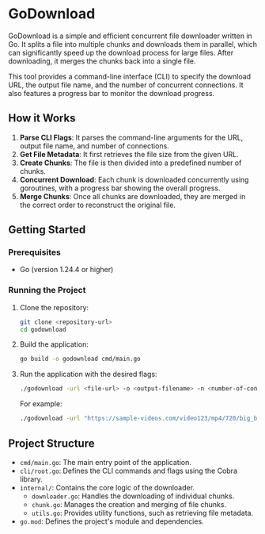 # GoDownload

GoDownload is a simple and efficient concurrent file downloader written in Go. It splits a file into multiple chunks and downloads them in parallel, which can significantly speed up the download process for large files. After downloading, it merges the chunks back into a single file.

This tool provides a command-line interface (CLI) to specify the download URL, the output file name, and the number of concurrent connections. It also features a progress bar to monitor the download progress.

## How it Works

1.  **Parse CLI Flags**: It parses the command-line arguments for the URL, output file name, and number of connections.
2.  **Get File Metadata**: It first retrieves the file size from the given URL.
3.  **Create Chunks**: The file is then divided into a predefined number of chunks.
4.  **Concurrent Download**: Each chunk is downloaded concurrently using goroutines, with a progress bar showing the overall progress.
5.  **Merge Chunks**: Once all chunks are downloaded, they are merged in the correct order to reconstruct the original file.

## Getting Started

### Prerequisites

- Go (version 1.24.4 or higher)

### Running the Project

1.  Clone the repository:
    ```bash
    git clone <repository-url>
    cd godownload
    ```

2.  Build the application:
    ```bash
    go build -o godownload cmd/main.go
    ```

3.  Run the application with the desired flags:
    ```bash
    ./godownload -url <file-url> -o <output-filename> -n <number-of-connections>
    ```
    For example:
    ```bash
    ./godownload -url "https://sample-videos.com/video123/mp4/720/big_buck_bunny_720p_1mb.mp4" -o result.mp4 -n 10
    ```

## Project Structure

-   `cmd/main.go`: The main entry point of the application.
-   `cli/root.go`: Defines the CLI commands and flags using the Cobra library.
-   `internal/`: Contains the core logic of the downloader.
    -   `downloader.go`: Handles the downloading of individual chunks.
    -   `chunk.go`: Manages the creation and merging of file chunks.
    -   `utils.go`: Provides utility functions, such as retrieving file metadata.
-   `go.mod`: Defines the project's module and dependencies.
